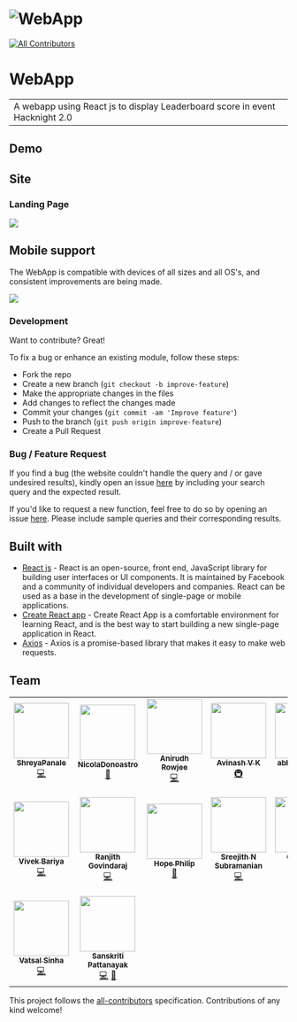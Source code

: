 # ![WebApp](https://raw.githubusercontent.com/NicolaDonoastro/leaderboard/hotfix/readme-update/public/demo_hacknight_leaderboard.png)
<!-- ALL-CONTRIBUTORS-BADGE:START - Do not remove or modify this section -->
[![All Contributors](https://img.shields.io/badge/all_contributors-16-orange.svg?style=flat-square)](#contributors-)
<!-- ALL-CONTRIBUTORS-BADGE:END -->

# WebApp

<table>
<tr>
<td>
  A webapp using React js to display Leaderboard score in event Hacknight 2.0 
</td>
</tr>
</table>

## Demo

## Site

### Landing Page

![](https://raw.githubusercontent.com/NicolaDonoastro/leaderboard/hotfix/readme-update/public/demo_hacknight_leaderboard.png)

## Mobile support

The WebApp is compatible with devices of all sizes and all OS's, and consistent improvements are being made.

![](https://raw.githubusercontent.com/NicolaDonoastro/leaderboard/hotfix/readme-update/public/demo_mobile_HackNight%20Leaderboard%20.png)

### Development

Want to contribute? Great!

To fix a bug or enhance an existing module, follow these steps:

- Fork the repo
- Create a new branch (`git checkout -b improve-feature`)
- Make the appropriate changes in the files
- Add changes to reflect the changes made
- Commit your changes (`git commit -am 'Improve feature'`)
- Push to the branch (`git push origin improve-feature`)
- Create a Pull Request

### Bug / Feature Request

If you find a bug (the website couldn't handle the query and / or gave undesired results), kindly open an issue [here](https://github.com/acmpesuecc/leaderboard/issues/new) by including your search query and the expected result.

If you'd like to request a new function, feel free to do so by opening an issue [here](https://github.com/acmpesuecc/leaderboard/issues/new). Please include sample queries and their corresponding results.

## Built with

- [React js](https://reactjs.org/) - React is an open-source, front end, JavaScript library for building user interfaces or UI components. It is maintained by Facebook and a community of individual developers and companies. React can be used as a base in the development of single-page or mobile applications.
- [Create React app](https://reactjs.org/docs/create-a-new-react-app.html) - Create React App is a comfortable environment for learning React, and is the best way to start building a new single-page application in React.
- [Axios](https://github.com/axios/axios) - Axios is a promise-based library that makes it easy to make web requests.

## Team

<!-- ALL-CONTRIBUTORS-LIST:START - Do not remove or modify this section -->
<!-- prettier-ignore-start -->
<!-- markdownlint-disable -->
<table>
  <tr>
    <td align="center"><a href="https://github.com/ShreyaPanale"><img src="https://avatars3.githubusercontent.com/u/44115662?v=4" width="100px;" alt=""/><br /><sub><b>ShreyaPanale</b></sub></a><br /><a href="https://github.com/acmpesuecc/leaderboard/commits?author=ShreyaPanale" title="Code">💻</a></td>
    <td align="center"><a href="https://github.com/NicolaDonoastro"><img src="https://avatars0.githubusercontent.com/u/58669807?v=4" width="100px;" alt=""/><br /><sub><b>NicolaDonoastro</b></sub></a><br /><a href="https://github.com/acmpesuecc/leaderboard/commits?author=NicolaDonoastro" title="Documentation">📖</a></td>
    <td align="center"><a href="http://anirudhrowjee.xyz"><img src="https://avatars0.githubusercontent.com/u/42117791?v=4" width="100px;" alt=""/><br /><sub><b>Anirudh Rowjee</b></sub></a><br /><a href="https://github.com/acmpesuecc/leaderboard/commits?author=anirudhRowjee" title="Code">💻</a></td>
    <td align="center"><a href="https://github.com/avinash-vk"><img src="https://avatars1.githubusercontent.com/u/51489449?v=4" width="100px;" alt=""/><br /><sub><b>Avinash V K</b></sub></a><br /><a href="#infra-avinash-vk" title="Infrastructure (Hosting, Build-Tools, etc)">🚇</a></td>
    <td align="center"><a href="https://github.com/abhishek-pes"><img src="https://avatars3.githubusercontent.com/u/54106076?v=4" width="100px;" alt=""/><br /><sub><b>abhishek-pes</b></sub></a><br /><a href="https://github.com/acmpesuecc/leaderboard/commits?author=abhishek-pes" title="Code">💻</a></td>
    <td align="center"><a href="https://github.com/RakshithRAcharya"><img src="https://avatars0.githubusercontent.com/u/44904179?v=4" width="100px;" alt=""/><br /><sub><b>Rakshith R Acharya</b></sub></a><br /><a href="https://github.com/acmpesuecc/leaderboard/commits?author=RakshithRAcharya" title="Documentation">📖</a></td>
    <td align="center"><a href="https://github.com/mtrunt"><img src="https://avatars0.githubusercontent.com/u/1170107?v=4" width="100px;" alt=""/><br /><sub><b>Mario</b></sub></a><br /><a href="https://github.com/acmpesuecc/leaderboard/commits?author=mtrunt" title="Documentation">📖</a></td>
  </tr>
  <tr>
    <td align="center"><a href="https://www.linkedin.com/in/vivek-bariya/"><img src="https://avatars0.githubusercontent.com/u/19869900?v=4" width="100px;" alt=""/><br /><sub><b>Vivek Bariya</b></sub></a><br /><a href="https://github.com/acmpesuecc/leaderboard/commits?author=superneutrino8" title="Code">💻</a></td>
    <td align="center"><a href="https://github.com/RanjithGovindaraj"><img src="https://avatars1.githubusercontent.com/u/44660650?v=4" width="100px;" alt=""/><br /><sub><b>Ranjith Govindaraj</b></sub></a><br /><a href="https://github.com/acmpesuecc/leaderboard/commits?author=RanjithGovindaraj" title="Code">💻</a></td>
    <td align="center"><a href="https://github.com/frozenchicken"><img src="https://avatars3.githubusercontent.com/u/67844226?v=4" width="100px;" alt=""/><br /><sub><b>Hope Philip</b></sub></a><br /><a href="https://github.com/acmpesuecc/leaderboard/commits?author=frozenchicken" title="Documentation">📖</a></td>
    <td align="center"><a href="http://fb.com/sreejith.n.subramanian"><img src="https://avatars1.githubusercontent.com/u/28445535?v=4" width="100px;" alt=""/><br /><sub><b>Sreejith N Subramanian</b></sub></a><br /><a href="https://github.com/acmpesuecc/leaderboard/commits?author=SreejithNS" title="Code">💻</a></td>
    <td align="center"><a href="https://github.com/chinmaym07"><img src="https://avatars1.githubusercontent.com/u/44670961?v=4" width="100px;" alt=""/><br /><sub><b>Chinmay Mehta</b></sub></a><br /><a href="https://github.com/acmpesuecc/leaderboard/commits?author=chinmaym07" title="Code">💻</a></td>
    <td align="center"><a href="https://github.com/Gurvir-Sandhar"><img src="https://avatars3.githubusercontent.com/u/39442841?v=4" width="100px;" alt=""/><br /><sub><b>Gurvir </b></sub></a><br /><a href="https://github.com/acmpesuecc/leaderboard/commits?author=Gurvir-Sandhar" title="Code">💻</a></td>
    <td align="center"><a href="http://srujandeshpande.tech"><img src="https://avatars2.githubusercontent.com/u/47925600?v=4" width="100px;" alt=""/><br /><sub><b>Srujan Deshpande</b></sub></a><br /><a href="https://github.com/acmpesuecc/leaderboard/commits?author=srujandeshpande" title="Code">💻</a> <a href="#infra-srujandeshpande" title="Infrastructure (Hosting, Build-Tools, etc)">🚇</a> <a href="https://github.com/acmpesuecc/leaderboard/issues?q=author%3Asrujandeshpande" title="Bug reports">🐛</a> <a href="#business-srujandeshpande" title="Business development">💼</a> <a href="https://github.com/acmpesuecc/leaderboard/commits?author=srujandeshpande" title="Documentation">📖</a> <a href="#eventOrganizing-srujandeshpande" title="Event Organizing">📋</a> <a href="#ideas-srujandeshpande" title="Ideas, Planning, & Feedback">🤔</a> <a href="#maintenance-srujandeshpande" title="Maintenance">🚧</a> <a href="#question-srujandeshpande" title="Answering Questions">💬</a> <a href="https://github.com/acmpesuecc/leaderboard/commits?author=srujandeshpande" title="Tests">⚠️</a></td>
  </tr>
  <tr>
    <td align="center"><a href="https://github.com/vatsalsinha"><img src="https://avatars0.githubusercontent.com/u/57571075?v=4" width="100px;" alt=""/><br /><sub><b>Vatsal Sinha</b></sub></a><br /><a href="https://github.com/acmpesuecc/leaderboard/commits?author=vatsalsinha" title="Code">💻</a></td>
    <td align="center"><a href="https://github.com/sanskritip"><img src="https://avatars1.githubusercontent.com/u/48806637?v=4" width="100px;" alt=""/><br /><sub><b>Sanskriti Pattanayak</b></sub></a><br /><a href="https://github.com/acmpesuecc/leaderboard/commits?author=sanskritip" title="Code">💻</a> <a href="#design-sanskritip" title="Design">🎨</a></td>
  </tr>
</table>

<!-- markdownlint-enable -->
<!-- prettier-ignore-end -->
<!-- ALL-CONTRIBUTORS-LIST:END -->

This project follows the [all-contributors](https://github.com/all-contributors/all-contributors) specification. Contributions of any kind welcome!
